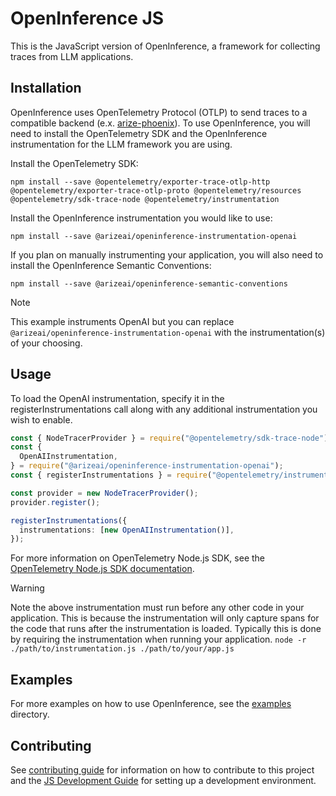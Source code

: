 # OpenInference JS

This is the JavaScript version of OpenInference, a framework for collecting traces from LLM applications.

## Installation

OpenInference uses OpenTelemetry Protocol (OTLP) to send traces to a compatible backend (e.x. [arize-phoenix](<[https://git](https://github.com/Arize-ai/phoenix)>)). To use OpenInference, you will need to install the OpenTelemetry SDK and the OpenInference instrumentation for the LLM framework you are using.

Install the OpenTelemetry SDK:

```shell
npm install --save @opentelemetry/exporter-trace-otlp-http @opentelemetry/exporter-trace-otlp-proto @opentelemetry/resources @opentelemetry/sdk-trace-node @opentelemetry/instrumentation
```

Install the OpenInference instrumentation you would like to use:

```shell
npm install --save @arizeai/openinference-instrumentation-openai
```

If you plan on manually instrumenting your application, you will also need to install the OpenInference Semantic Conventions:

```shell
npm install --save @arizeai/openinference-semantic-conventions
```

> [!NOTE]
> This example instruments OpenAI but you can replace `@arizeai/openinference-instrumentation-openai` with the instrumentation(s) of your choosing.

## Usage

To load the OpenAI instrumentation, specify it in the registerInstrumentations call along with any additional instrumentation you wish to enable.

```typescript
const { NodeTracerProvider } = require("@opentelemetry/sdk-trace-node");
const {
  OpenAIInstrumentation,
} = require("@arizeai/openinference-instrumentation-openai");
const { registerInstrumentations } = require("@opentelemetry/instrumentation");

const provider = new NodeTracerProvider();
provider.register();

registerInstrumentations({
  instrumentations: [new OpenAIInstrumentation()],
});
```

For more information on OpenTelemetry Node.js SDK, see the [OpenTelemetry Node.js SDK documentation](https://opentelemetry.io/docs/instrumentation/js/getting-started/nodejs/).

> [!WARNING]
> Note the above instrumentation must run before any other code in your application. This is because the instrumentation will only capture spans for the code that runs after the instrumentation is loaded. Typically this is done by requiring the instrumentation when running your application.
> `node -r ./path/to/instrumentation.js ./path/to/your/app.js`

## Examples

For more examples on how to use OpenInference, see the [examples](./examples) directory.

## Contributing

See [contributing guide](../CONTRIBUTING) for information on how to contribute to this project and the [JS Development Guide](./DEVELOPMENT.md) for setting up a development environment.
